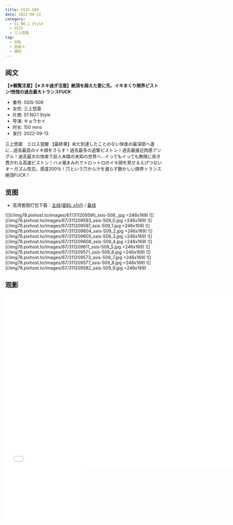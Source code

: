 ```yaml
---
title: SSIS-509
date: 2022-09-13
category:
  - S1 NO.1 Style
  - SSIS
  - 三上悠亜
tag:
  - 巨乳
  - 芸能人
  - 潮吹
---
```


## 阅文

**【※観覧注意】【※ヌキ過ぎ注意】絶頂を超えた更に先、イキまくり限界ピストン!恍惚の過去最大トランスFUCK**

* 番号: SSIS-509
* 女优: 三上悠亜
* 片商: S1 NO.1 Style
* 导演: キョウセイ
* 时长: 150 mins
* 发行: 2022-09-13

三上悠亜　エロス覚醒 【最終章】未だ到達したことのない快楽の最深部へ遂に…過去最高のイキ顔をさらす！過去最多の追撃ピストン！過去最接近肉感アングル！過去最大の快楽で前人未踏の未知の世界へ…イってもイっても無限に突き貫かれる高速ピストン！ハメ潮まみれでトロットロのイキ顔を見せるえげつないオーガズム性交。感度200％！穴という穴から汁を漏らす艶かしい限界トランス絶頂FUCK！

## 览图

* 高清套图打包下载：[主线(密码: s1n1)](//url87.ctfile.com/f/37076987-691520146-9e01f6?p=s1n1) / [备线](//pixhost.to/gallery/gIBzu/download)

![](//img78.pixhost.to/images/67/311209590_ssis-509_.jpg =246x169)
![](//img78.pixhost.to/images/67/311209593_ssis-509_0.jpg =246x169)
![](//img78.pixhost.to/images/67/311209597_ssis-509_1.jpg =246x169)
![](//img78.pixhost.to/images/67/311209604_ssis-509_2.jpg =246x169)
![](//img78.pixhost.to/images/67/311209605_ssis-509_3.jpg =246x169)
![](//img78.pixhost.to/images/67/311209608_ssis-509_4.jpg =246x169)
![](//img78.pixhost.to/images/67/311209611_ssis-509_5.jpg =246x169)
![](//img78.pixhost.to/images/67/311209571_ssis-509_6.jpg =246x169)
![](//img78.pixhost.to/images/67/311209573_ssis-509_7.jpg =246x169)
![](//img78.pixhost.to/images/67/311209577_ssis-509_8.jpg =246x169)
![](//img78.pixhost.to/images/67/311209582_ssis-509_9.jpg =246x169)

## 观影

<iframe width="740" height="560" src="//dood.wf/e/9cgb64q1diqzzq0gf1tl8xb0mgw6nqaa" scrolling="no" frameborder="0" allowfullscreen="true"></iframe>

<iframe width="246" height="169" src="//dood.wf/e/cu0gww44r478kxaqwld7jot5pisz64o0" scrolling="no" frameborder="0" allowfullscreen="true"></iframe>